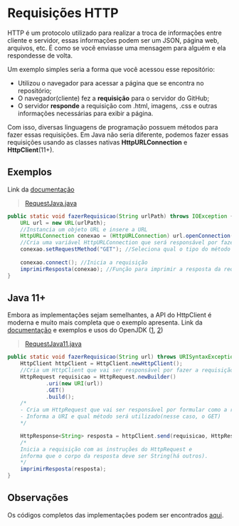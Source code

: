 <h1>Requisições HTTP</h1>

HTTP é um protocolo utilizado para realizar a troca de informações entre cliente e servidor, essas informações podem ser um JSON, página web, arquivos, etc. É como se você enviasse uma mensagem para alguém e ela respondesse de volta.

Um exemplo simples seria a forma que você acessou esse repositório:
- Utilizou o navegador para acessar a página que se encontra no repositório;
- O navegador(cliente) fez a **requisição** para o servidor do GitHub;
- O servidor **responde** a requisição com .html, imagens, .css e outras informações necessárias para exibir a página.

Com isso, diversas linguagens de programação possuem métodos para fazer essas requisições. Em Java não seria diferente, podemos fazer essas requisições usando as classes nativas **HttpURLConnection** e **HttpClient**(11+).

<h2>Exemplos</h2>

Link da [documentação](https://docs.oracle.com/javase/8/docs/api/java/net/HttpURLConnection.html)

>[RequestJava.java]((/Extras/implementacoes/RequestJava.java))
```java
public static void fazerRequisicao(String urlPath) throws IOException {
    URL url = new URL(urlPath);
    //Instancia um objeto URL e insere a URL
    HttpURLConnection conexao = (HttpURLConnection) url.openConnection();
    //Cria uma variável HttpURLConnection que será responsável por fazer a requisição HTTP
    conexao.setRequestMethod("GET"); //Seleciona qual o tipo do método a ser utilizado
    
    conexao.connect(); //Inicia a requisição
    imprimirResposta(conexao); //Função para imprimir a resposta da requisição
}
```

<h2>Java 11+</h2>

Embora as implementações sejam semelhantes, a API do HttpClient é moderna e muito mais completa que o exemplo apresenta.
Link da [documentação](https://docs.oracle.com/en/java/javase/11/docs/api/java.net.http/java/net/http/HttpClient.html) e exemplos e usos do OpenJDK ([1](https://openjdk.java.net/groups/net/httpclient/intro.html), [2](https://openjdk.java.net/groups/net/httpclient/recipes.html)) 

>[RequestJava11.java](/Extras/implementacoes/RequestJava11.java)
```java
public static void fazerRequisicao(String url) throws URISyntaxException, IOException, InterruptedException {
    HttpClient httpClient = HttpClient.newHttpClient();
    //Cria um HttpClient que vai ser responsável por fazer a requisição
    HttpRequest requisicao = HttpRequest.newBuilder()
            .uri(new URI(url))
            .GET()
            .build();
    /*
    - Cria um HttpRequest que vai ser responsável por formular como a requisição será feita
    - Informa a URI e qual método será utilizado(nesse caso, o GET)
    */

    HttpResponse<String> resposta = httpClient.send(requisicao, HttpResponse.BodyHandlers.ofString());
    /*
    Inicia a requisição com as instruções do HttpRequest e
    informa que o corpo da resposta deve ser String(há outros).
    */
    imprimirResposta(resposta);
}
```

<h2>Observações</h2>

Os códigos completos das implementações podem ser encontrados [aqui](/Extras/implementacoes/).